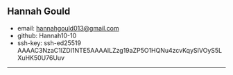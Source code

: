 ## Hannah Gould 

* email: hannahgould013@gmail.com 
* github: Hannah10-10
* ssh-key: ssh-ed25519 AAAAC3NzaC1lZDI1NTE5AAAAILZzg19aZP5O1HQNu4zcvKqySIVOyS5LXuHK50U76Uuv

---
